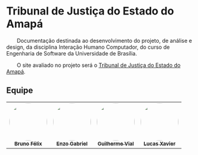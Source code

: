 # Tribunal de Justiça do Estado do Amapá

&emsp;&emsp;Documentação destinada ao desenvolvimento do projeto, de análise e design, da disciplina Interação Humano Computador, do curso de Engenharia de Software da Universidade de Brasília.

&emsp;&emsp;O site avaliado no projeto será o [Tribunal de Justiça do Estado do Amapá](https://www.tjap.jus.br/portal/).


## Equipe

 <table>
    <tr>
        <td align="center"><a href="https://github.com/Bruno-Felix"><img style="border-radius: 50%;" src="https://avatars2.githubusercontent.com/u/38890440?s=400&u=9c14ab68fc12dbeb25956056fe86bb075d138fa5&v=4" width="100px;" alt=""/><br /><sub><b>Bruno Félix</b></sub></a><br /><a href="https://github.com/Bruno-Felix"></a></td>
        <td align="center"><a href="https://github.com/enzoggqs"><img style="border-radius: 50%;" src="https://avatars.githubusercontent.com/u/38733364?v=44" width="100px;" alt=""/><br /><sub><b>Enzo Gabriel</b></sub></a><br /><a href="https://github.com/enzoggqs"></a></td>
        <td align="center"><a href="https://github.com/GRVial"><img style="border-radius: 50%;" src="https://avatars.githubusercontent.com/u/78435405?v=4" width="100px;" alt=""/><br /><sub><b>Guilherme Vial</b></sub></a><br /><a href="https://github.com/GRVial"></a></td>
        <td align="center"><a href="https://github.com/LucasBraunX"><img style="border-radius: 50%;" src="https://avatars.githubusercontent.com/u/78307547?v=4" width="100px;" alt=""/><br /><sub><b>Lucas Xavier</b></sub></a><br /><a href="https://github.com/LucasBraunX"></a></td>
    </tr>
</table>
